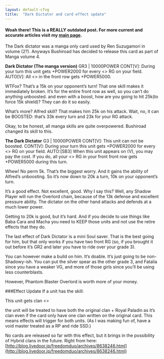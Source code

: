 ```yaml
---
layout: default-cfvg
title:  "Dark Dictator and card effect update"
---
```

#### Woah there! This is a REALLY outdated post. For more current and accurate articles visit my [main page](/cfvg).

The Dark dictator was a manga only card used by Ren Suzugamori in volume (2?). Anyways Bushiroad has decided to release this card as part of Manga volume 4.

**Dark Dictator (The manga version)**
GR3 | 10000POWER
CONT[V]: During your turn this unit gets +POWER2000 for every <<Shadow Paladin>> RG on your field.
AUTO[V]: All <<Shadow Paladin>> in the front row gets +POWER5000.

<!-- more -->

WTFox? That’s a 15k on your opponent’s turn! That one skill makes it immediately broken. It’s for the entire front row as well, so you can’t do anything unboosted. and even with a boost, how are you going to hit 25k(to force 15k shield)? They can do it so easily.

What’s more? Alfred skill? That makes him 25k on his attack. Wait, no, it can be BOOSTED: that’s 33k every turn and 23k for your RG attack.

Okay, to be honest, all manga skills are quite overpowered. Bushiroad changed its skill to this.

**The Dark Dictator**
G3 | 10000POWER
CONT[V]: This unit can not be boosted.
CONT[V]: During your turn this unit gets +POWER2000 for every <<Shadow Paladin>> RG on your field.
AUTO:[SB3] When this unit appears on (V), you may pay the cost. If you do, all your <<Shadow Paladin>> RG in your front front row gets +POWER5000 during this turn.

Whew! No perm 5k. That’s the biggest worry. And it gains the ability of Alfred’s unboosting. So it’s now down to 20k a turn, 10k on your opponent’s turn.

It’s a good effect. Not excellent, good. Why I say this? Well, any Shadow Player will run the Overlord chain, because of the 13k defense and excellent pressure ability.  The dictator on the other hand attacks and defends at a much lower power.

Getting to 20k is good, but it’s hard. And if you decide to use things like Baba Cara and Macha you need to KEEP those units and not use the retire effects that they do.

The last effect of Dark Dictator is a mini Soul saver. That is the best going for him, but that only works if you have two front RG (so, if you brought it out before it’s GR2 and later you have to ride over your grade 3).

You can however make a build on him. It’s doable. It’s just going to be non-Shadowy-ish. You can put the silver spear as the other grade 3, and Fatalia since you have a weaker VG, and more of those girls since you’ll be using less counterblasts.

However, Phantom Blaster Overlord is worth more of your money.

###Effect Update
If a unit has the skill:
 
This unit gets clan <<Royal Paladin>>
 
the unit will be treated to have both the  original clan + Royal Paladin as it’s clan even if the card only have one clan written on the original card. This means effects will trigger for both units. (As I was making fun of, have a void master treated as a RP and ride SSD.)
 
No cards are released so far with this effect, but it brings in the possibility of Hybrid clans in the future.
Right from here: [http://blog.livedoor.jp/freedomduo/archives/8638246.html](http://blog.livedoor.jp/freedomduo/archives/8638246.html)